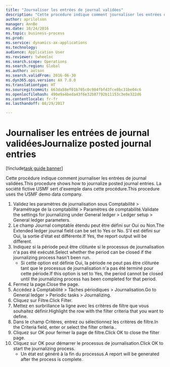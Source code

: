 ```yaml
--- 
title: "Journaliser les entrées de journal validées"
description: "Cette procédure indique comment journaliser les entrées de journal validées."
author: aprilolson
manager: AnnBe
ms.date: 10/24/2016
ms.topic: business-process
ms.prod: 
ms.service: dynamics-ax-applications
ms.technology: 
audience: Application User
ms.reviewer: twheeloc
ms.search.scope: Operations
ms.search.region: Global
ms.author: aolson
ms.search.validFrom: 2016-06-30
ms.dyn365.ops.version: AX 7.0.0
ms.translationtype: HT
ms.sourcegitcommit: 663da58ef01b705c0c984fbfd3fce8bc31be04c6
ms.openlocfilehash: 490e9a4beda43f6e32b87792b11153c3e8e322d6
ms.contentlocale: fr-fr
ms.lasthandoff: 08/29/2017

---
```

# <a name="journalize-posted-journal-entries"></a><span data-ttu-id="e0933-103">Journaliser les entrées de journal validées</span><span class="sxs-lookup"><span data-stu-id="e0933-103">Journalize posted journal entries</span></span>

[!include[task guide banner](../../includes/task-guide-banner.md)]

<span data-ttu-id="e0933-104">Cette procédure indique comment journaliser les entrées de journal validées.</span><span class="sxs-lookup"><span data-stu-id="e0933-104">This procedure shows how to journalize posted journal entries.</span></span> <span data-ttu-id="e0933-105">La société fictive USMF sert d'exemple dans cette procédure.</span><span class="sxs-lookup"><span data-stu-id="e0933-105">This procedure uses the USMF demo data company.</span></span>

1. <span data-ttu-id="e0933-106">Validez les paramètres de journalisation sous Comptabilité > Paramétrage de la comptabilité > Paramètres de comptabilité.</span><span class="sxs-lookup"><span data-stu-id="e0933-106">Validate the settings for journalizing under General ledger > Ledger setup > General ledger parameters.</span></span>
2. <span data-ttu-id="e0933-107">Le champ Journal comptable étendu peut être défini sur Oui ou Non.</span><span class="sxs-lookup"><span data-stu-id="e0933-107">The Extended ledger journal field can be set to Yes or No.</span></span> <span data-ttu-id="e0933-108">S'il est défini sur Oui, la sortie d'état est différente.</span><span class="sxs-lookup"><span data-stu-id="e0933-108">If Yes, the report output will be different.</span></span>
3. <span data-ttu-id="e0933-109">Indiquez si la période peut être clôturée si le processus de journalisation n'a pas été exécuté.</span><span class="sxs-lookup"><span data-stu-id="e0933-109">Select whether the period can be closed if the journalizing process hasn't been run.</span></span>
    * <span data-ttu-id="e0933-110">Si cette option est définie Oui, la période ne peut pas être clôturée tant que le processus de journalisation n'a pas été terminé pour cette période.</span><span class="sxs-lookup"><span data-stu-id="e0933-110">If this option is set to Yes, the period cannot be closed until the journalizing process has been completed for that period.</span></span>  
4. <span data-ttu-id="e0933-111">Fermez la page.</span><span class="sxs-lookup"><span data-stu-id="e0933-111">Close the page.</span></span>
5. <span data-ttu-id="e0933-112">Accédez à Comptabilité > Tâches périodiques > Journalisation.</span><span class="sxs-lookup"><span data-stu-id="e0933-112">Go to General ledger > Periodic tasks > Journalizing.</span></span>
6. <span data-ttu-id="e0933-113">Cliquez sur Filtre.</span><span class="sxs-lookup"><span data-stu-id="e0933-113">Click Filter.</span></span>
7. <span data-ttu-id="e0933-114">Mettez en surbrillance la ligne avec les critères de filtre que vous souhaitez définir.</span><span class="sxs-lookup"><span data-stu-id="e0933-114">Highlight the row with the filter criteria that you want to define.</span></span>
8. <span data-ttu-id="e0933-115">Dans le champ Critères, entrez ou sélectionnez les critères de filtre.</span><span class="sxs-lookup"><span data-stu-id="e0933-115">In the Criteria field, enter or select the filter criteria..</span></span>
9. <span data-ttu-id="e0933-116">Cliquez sur OK pour fermer la page de filtre.</span><span class="sxs-lookup"><span data-stu-id="e0933-116">Click OK to close the filter page.</span></span>
10. <span data-ttu-id="e0933-117">Cliquez sur OK pour démarrer le processus de journalisation.</span><span class="sxs-lookup"><span data-stu-id="e0933-117">Click OK to start the journalizing process.</span></span>
    * <span data-ttu-id="e0933-118">Un état est généré à la fin du processus.</span><span class="sxs-lookup"><span data-stu-id="e0933-118">A report will be generated after the process is complete.</span></span>  


